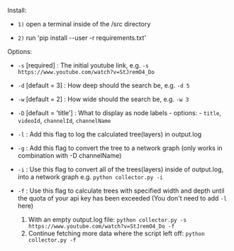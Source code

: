 Install:

- `1)` open a terminal inside of the /src directory

- `2)` run 'pip install --user -r requirements.txt'


Options:

- `-s` [required] : The initial youtube link, e.g. `-s https://www.youtube.com/watch?v=StJremO4_Do`

- `-d` [default = 3] : How deep should the search be, e.g. `-d 5` 

- `-w` [default = 2] : How wide should the search be, e.g. `-w 3`

- `-D` [default = 'title'] : What to display as node labels - options: - `title`, `videoId`, `channelId`, `channelName`

- `-l` : Add this flag to log the calculated tree(layers) in output.log 

- `-g` : Add this flag to convert the tree to a network graph (only works in combination with -D channelName)

- `-i` : Use this flag to convert all of the trees(layers) inside of output.log, into a network graph e.g. `python collector.py -i`

- `-f` : Use this flag to calculate trees with specified width and depth until the quota of your api key has been exceeded (You don't need to add `-l` here)
    1. With an empty output.log file: `python collector.py -s https://www.youtube.com/watch?v=StJremO4_Do -f`
    2. Continue fetching more data where the script left off: `python collector.py -f`